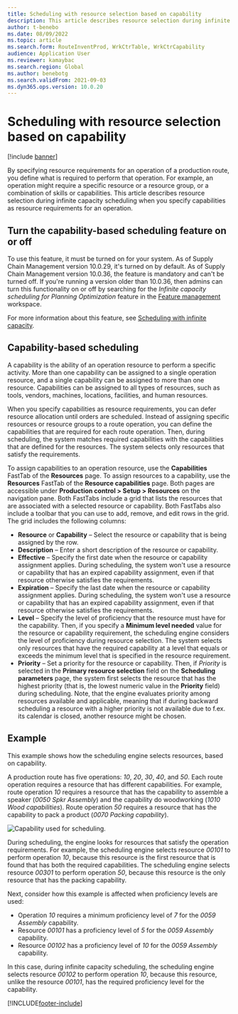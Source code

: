 ```yaml
---
title: Scheduling with resource selection based on capability
description: This article describes resource selection during infinite capacity scheduling when you specify capabilities as resource requirements for an operation.
author: t-benebo
ms.date: 08/09/2022
ms.topic: article
ms.search.form: RouteInventProd, WrkCtrTable, WrkCtrCapability
audience: Application User
ms.reviewer: kamaybac
ms.search.region: Global
ms.author: benebotg
ms.search.validFrom: 2021-09-03
ms.dyn365.ops.version: 10.0.20
---
```


# Scheduling with resource selection based on capability

[!include [banner](../../includes/banner.md)]

By specifying resource requirements for an operation of a production route, you define what is required to perform that operation. For example, an operation might require a specific resource or a resource group, or a combination of skills or capabilities. This article describes resource selection during infinite capacity scheduling when you specify capabilities as resource requirements for an operation.

## Turn the capability-based scheduling feature on or off

To use this feature, it must be turned on for your system. As of Supply Chain Management version 10.0.29, it's turned on by default. As of Supply Chain Management version 10.0.36, the feature is mandatory and can't be turned off. If you're running a version older than 10.0.36, then admins can turn this functionality on or off by searching for the *Infinite capacity scheduling for Planning Optimization* feature in the [Feature management](../../../fin-ops-core/fin-ops/get-started/feature-management/feature-management-overview.md) workspace.

For more information about this feature, see [Scheduling with infinite capacity](infinite-capacity-planning.md).

## Capability-based scheduling

A capability is the ability of an operation resource to perform a specific activity. More than one capability can be assigned to a single operation resource, and a single capability can be assigned to more than one resource. Capabilities can be assigned to all types of resources, such as tools, vendors, machines, locations, facilities, and human resources.

When you specify capabilities as resource requirements, you can defer resource allocation until orders are scheduled. Instead of assigning specific resources or resource groups to a route operation, you can define the capabilities that are required for each route operation. Then, during scheduling, the system matches required capabilities with the capabilities that are defined for the resources. The system selects only resources that satisfy the requirements.

To assign capabilities to an operation resource, use the **Capabilities** FastTab of the **Resources** page. To assign resources to a capability, use the **Resources** FastTab of the **Resource capabilities** page. Both pages are accessible under **Production control \> Setup \> Resources** on the navigation pane. Both FastTabs include a grid that lists the resources that are associated with a selected resource or capability. Both FastTabs also include a toolbar that you can use to add, remove, and edit rows in the grid. The grid includes the following columns:

- **Resource** or **Capability** – Select the resource or capability that is being assigned by the row.
- **Description** – Enter a short description of the resource or capability.
- **Effective** – Specify the first date when the resource or capability assignment applies. During scheduling, the system won't use a resource or capability that has an expired capability assignment, even if that resource otherwise satisfies the requirements.
- **Expiration** – Specify the last date when the resource or capability assignment applies. During scheduling, the system won't use a resource or capability that has an expired capability assignment, even if that resource otherwise satisfies the requirements.
- **Level** – Specify the level of proficiency that the resource must have for the capability. Then, if you specify a **Minimum level needed** value for the resource or capability requirement, the scheduling engine considers the level of proficiency during resource selection. The system selects only resources that have the required capability at a level that equals or exceeds the minimum level that is specified in the resource requirement.
- **Priority** – Set a priority for the resource or capability. Then, if *Priority* is selected in the **Primary resource selection** field on the **Scheduling parameters** page, the system first selects the resource that has the highest priority (that is, the lowest numeric value in the **Priority** field) during scheduling. Note, that the engine evaluates priority among resources available and applicable, meaning that if during backward scheduling a resource with a higher priority is not available due to f.ex. its calendar is closed, another resource might be chosen.

## Example

This example shows how the scheduling engine selects resources, based on capability.

A production route has five operations: *10*, *20*, *30*, *40*, and *50*. Each route operation requires a resource that has different capabilities. For example, route operation *10* requires a resource that has the capability to assemble a speaker (*0050 Spkr Assembly*) and the capability do woodworking (*1010 Wood capabilities*). Route operation *50* requires a resource that has the capability to pack a product (*0070 Packing capability*).

![Capability used for scheduling.](media/capability-based-scheduling.png "Capability used for scheduling.")

During scheduling, the engine looks for resources that satisfy the operation requirements. For example, the scheduling engine selects resource *00101* to perform operation *10*, because this resource is the first resource that is found that has both the required capabilities. The scheduling engine selects resource *00301* to perform operation *50*, because this resource is the only resource that has the packing capability.

Next, consider how this example is affected when proficiency levels are used:

- Operation *10* requires a minimum proficiency level of *7* for the *0059 Assembly* capability.
- Resource *00101* has a proficiency level of *5* for the *0059 Assembly* capability.
- Resource *00102* has a proficiency level of *10* for the *0059 Assembly* capability.

In this case, during infinite capacity scheduling, the scheduling engine selects resource *00102* to perform operation *10*, because this resource, unlike the resource *00101*, has the required proficiency level for the capability.

[!INCLUDE[footer-include](../../../includes/footer-banner.md)]
